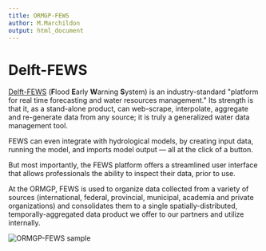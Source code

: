 ```yaml
---
title: ORMGP-FEWS
author: M.Marchildon
output: html_document
---
```


# Delft-FEWS
[Delft-FEWS](https://www.deltares.nl/app/uploads/2015/01/Delft-FEWS_brochure-2017.pdf) (**F**lood **E**arly **W**arning **S**ystem) is an industry-standard "platform for real time forecasting and water resources management." Its strength is that it, as a stand-alone product, can web-scrape, interpolate, aggregate and re-generate data from any source; it is truly a generalized water data management tool.

FEWS can even integrate with hydrological models, by creating input data, running the model, and imports model output — all at the click of a button.

But most importantly, the FEWS platform offers a streamlined user interface that allows professionals the ability to inspect their data, prior to use.

At the ORMGP, FEWS is used to organize data collected from a variety of sources (international, federal, provincial, municipal, academia and private organizations) and consolidates them to a single spatially-distributed, temporally-aggregated data product we offer to our partners and utilize internally.

![ORMGP-FEWS sample](fig/ORMGP-FEWS-sample1.gif)